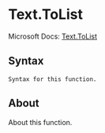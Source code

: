 ---
---

# Text.ToList

Microsoft Docs: [Text.ToList](https://docs.microsoft.com/en-us/powerquery-m/text-tolist)

## Syntax

```
Syntax for this function.
```

## About

About this function.

